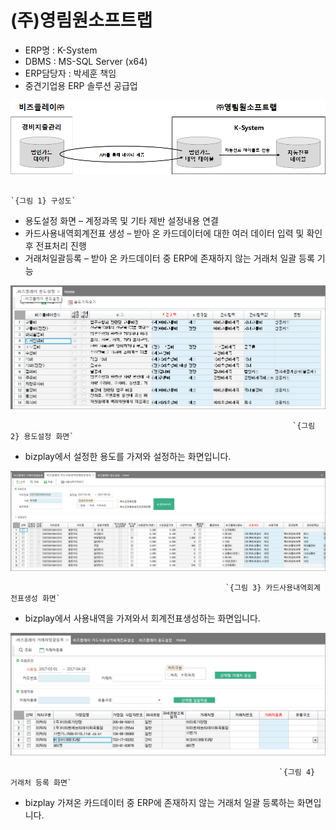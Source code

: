 # \(주\)영림원소프트랩

 - ERP명 : K-System  
 - DBMS : MS-SQL Server \(x64\)  
 - ERP담당자 : 박세훈 책임  
 - 중견기업용 ERP 솔루션 공급업

![](../../../../.gitbook/assets/image%20%2867%29.png)

                                                                            `{그림 1} 구성도`

 - 용도설정 화면 – 계정과목 및 기타 제반 설정내용 연결  
 - 카드사용내역회계전표 생성 – 받아 온 카드데이터에 대한 여러 데이터 입력 및 확인 후 전표처리 진행  
 - 거래처일괄등록 – 받아 온 카드데이터 중 ERP에 존재하지 않는 거래처 일괄 등록 기능

![](../../../../.gitbook/assets/image%20%28137%29.png)

                                                                   `{그림 2} 용도설정 화면`

 - bizplay에서 설정한 용도를 가져와 설정하는 화면입니다.

![](../../../../.gitbook/assets/image%20%2896%29.png)

                                                    `{그림 3} 카드사용내역회계전표생성 화면`

 - bizplay에서 사용내역을 가져와서 회계전표생성하는 화면입니다.

![](../../../../.gitbook/assets/image%20%2849%29.png)

                                                                `{그림 4} 거래처 등록 화면`

 - bizplay 가져온 카드데이터 중 ERP에 존재하지 않는 거래처 일괄 등록하는 화면입니다.

